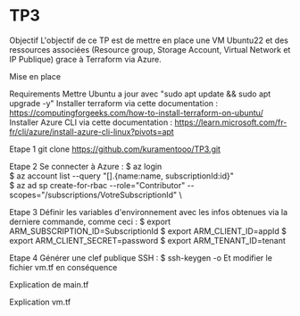 # TP3
Objectif
L'objectif de ce TP est de mettre en place une VM Ubuntu22 et des ressources associées (Resource group, Storage Account, Virtual Network et IP Publique) grace à Terraform via Azure.

Mise en place

Requirements
Mettre Ubuntu a jour avec "sudo apt update && sudo apt upgrade -y"
Installer terraform via cette documentation : https://computingforgeeks.com/how-to-install-terraform-on-ubuntu/
Installer Azure CLI via cette documentation : https://learn.microsoft.com/fr-fr/cli/azure/install-azure-cli-linux?pivots=apt

Etape 1
git clone https://github.com/kuramentooo/TP3.git

Etape 2
Se connecter à Azure :
$ az login \
$ az account list --query "[].{name:name, subscriptionId:id}" \
$ az ad sp create-for-rbac --role="Contributor" --scopes="/subscriptions/VotreSubscriptionId" \

Etape 3
Définir les variables d'environnement avec les infos obtenues via la derniere commande, comme ceci :
$ export ARM_SUBSCRIPTION_ID=SubscriptionId
$ export ARM_CLIENT_ID=appId
$ export ARM_CLIENT_SECRET=password
$ export ARM_TENANT_ID=tenant

Etape 4
Générer une clef publique SSH :
$ ssh-keygen -o
Et modifier le fichier vm.tf en conséquence 

Explication de main.tf


Explication vm.tf
